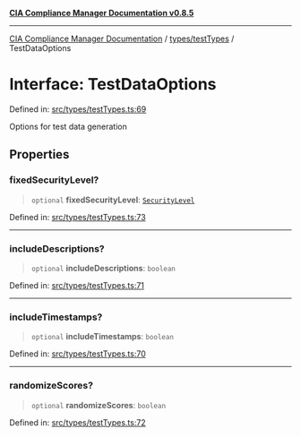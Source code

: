 [**CIA Compliance Manager Documentation v0.8.5**](../../../README.md)

***

[CIA Compliance Manager Documentation](../../../modules.md) / [types/testTypes](../README.md) / TestDataOptions

# Interface: TestDataOptions

Defined in: [src/types/testTypes.ts:69](https://github.com/Hack23/cia-compliance-manager/blob/3ae0301247f765ba03c8c0fe645db4718bb8af76/src/types/testTypes.ts#L69)

Options for test data generation

## Properties

### fixedSecurityLevel?

> `optional` **fixedSecurityLevel**: [`SecurityLevel`](../../cia/type-aliases/SecurityLevel.md)

Defined in: [src/types/testTypes.ts:73](https://github.com/Hack23/cia-compliance-manager/blob/3ae0301247f765ba03c8c0fe645db4718bb8af76/src/types/testTypes.ts#L73)

***

### includeDescriptions?

> `optional` **includeDescriptions**: `boolean`

Defined in: [src/types/testTypes.ts:71](https://github.com/Hack23/cia-compliance-manager/blob/3ae0301247f765ba03c8c0fe645db4718bb8af76/src/types/testTypes.ts#L71)

***

### includeTimestamps?

> `optional` **includeTimestamps**: `boolean`

Defined in: [src/types/testTypes.ts:70](https://github.com/Hack23/cia-compliance-manager/blob/3ae0301247f765ba03c8c0fe645db4718bb8af76/src/types/testTypes.ts#L70)

***

### randomizeScores?

> `optional` **randomizeScores**: `boolean`

Defined in: [src/types/testTypes.ts:72](https://github.com/Hack23/cia-compliance-manager/blob/3ae0301247f765ba03c8c0fe645db4718bb8af76/src/types/testTypes.ts#L72)
